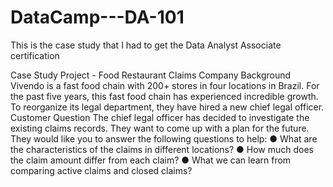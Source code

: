 # DataCamp---DA-101
This is the case study that I had to get the Data Analyst Associate certification

Case Study Project - Food Restaurant Claims Company Background Vivendo is a fast food chain with 200+ stores in four locations in Brazil. For the past five years, this fast food chain has experienced incredible growth. To reorganize its legal department, they have hired a new chief legal officer. Customer Question The chief legal officer has decided to investigate the existing claims records. They want to come up with a plan for the future. They would like you to answer the following questions to help: ● What are the characteristics of the claims in different locations? ● How much does the claim amount differ from each claim? ● What we can learn from comparing active claims and closed claims?
